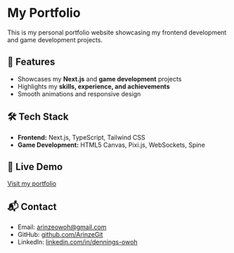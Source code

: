 # My Portfolio

This is my personal portfolio website showcasing my frontend development and game development projects.

## 🚀 Features

- Showcases my **Next.js** and **game development** projects
- Highlights my **skills, experience, and achievements**
- Smooth animations and responsive design

## 🛠️ Tech Stack

- **Frontend:** Next.js, TypeScript, Tailwind CSS
- **Game Development:** HTML5 Canvas, Pixi.js, WebSockets, Spine

## 🔗 Live Demo

[Visit my portfolio](https://my-portfolio-website-silk-five.vercel.app/)

## 📬 Contact

- Email: [arinzeowoh@gmail.com](mailto:arinzeowoh@gmail.com)
- GitHub: [github.com/ArinzeGit](https://github.com/yourusername)
- LinkedIn: [linkedin.com/in/dennings-owoh](https://www.linkedin.com/in/dennings-owoh/)
